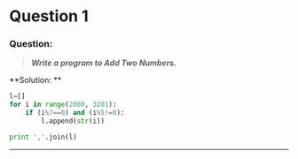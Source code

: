 # Question 1

### **Question:**

> ***Write a program to Add Two Numbers.***


**Solution: **
```python
l=[]
for i in range(2000, 3201):
    if (i%7==0) and (i%5!=0):
        l.append(str(i))

print ','.join(l)
```
----------------------------------------
